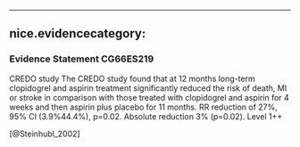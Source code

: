
---
nice.evidencecategory: 
---

### Evidence Statement CG66ES219
CREDO study
The CREDO study found that at 12 months long-term clopidogrel and aspirin treatment
significantly reduced the risk of death, MI or stroke in comparison with those treated with
clopidogrel and aspirin for 4 weeks and then aspirin plus placebo for 11 months. RR reduction
of 27%, 95% CI (3.9%44.4%), p=0.02. Absolute reduction 3% (p=0.02). Level 1++

[@Steinhubl_2002]

